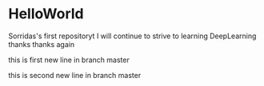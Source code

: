 # HelloWorld
Sorridas's first repositoryt 
I will continue to strive to learning DeepLearning
thanks
thanks again

this is first new line in branch master

this is second new line in branch master